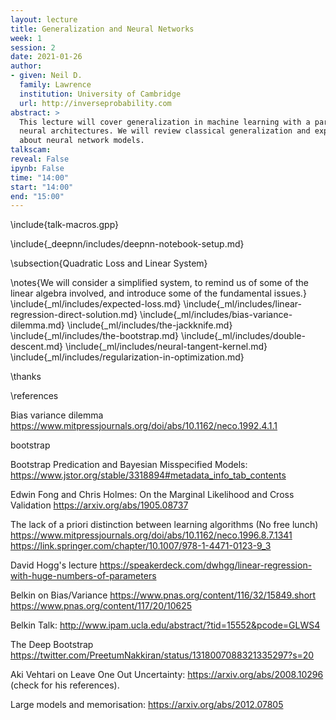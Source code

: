 ```yaml
---
layout: lecture
title: Generalization and Neural Networks
week: 1
session: 2
date: 2021-01-26
author:
- given: Neil D.
  family: Lawrence
  institution: University of Cambridge
  url: http://inverseprobability.com
abstract: >
  This lecture will cover generalization in machine learning with a particular focus on
  neural architectures. We will review classical generalization and explore what's different
  about neural network models.
talkscam:
reveal: False
ipynb: False
time: "14:00"
start: "14:00"
end: "15:00"
---
```


\include{talk-macros.gpp}

\include{_deepnn/includes/deepnn-notebook-setup.md}

\subsection{Quadratic Loss and Linear System}

\notes{We will consider a simplified system, to remind us of some of the linear algebra involved, and introduce some of the fundamental issues.}
\include{_ml/includes/expected-loss.md}
\include{_ml/includes/linear-regression-direct-solution.md}
\include{_ml/includes/bias-variance-dilemma.md}
\include{_ml/includes/the-jackknife.md}
\include{_ml/includes/the-bootstrap.md}
\include{_ml/includes/double-descent.md}
\include{_ml/includes/neural-tangent-kernel.md}
\include{_ml/includes/regularization-in-optimization.md}

\thanks

\references


Bias variance dilemma <https://www.mitpressjournals.org/doi/abs/10.1162/neco.1992.4.1.1>

bootstrap


Bootstrap Predication and Bayesian Misspecified Models: <https://www.jstor.org/stable/3318894#metadata_info_tab_contents>

Edwin Fong and Chris Holmes: On the Marginal Likelihood and Cross Validation <https://arxiv.org/abs/1905.08737>


The lack of a priori distinction between learning algorithms (No free lunch)
<https://www.mitpressjournals.org/doi/abs/10.1162/neco.1996.8.7.1341>
<https://link.springer.com/chapter/10.1007/978-1-4471-0123-9_3>


David Hogg's lecture <https://speakerdeck.com/dwhgg/linear-regression-with-huge-numbers-of-parameters>


Belkin on Bias/Variance
<https://www.pnas.org/content/116/32/15849.short>
<https://www.pnas.org/content/117/20/10625>

Belkin Talk: <http://www.ipam.ucla.edu/abstract/?tid=15552&pcode=GLWS4>

The Deep Bootstrap <https://twitter.com/PreetumNakkiran/status/1318007088321335297?s=20>

Aki Vehtari on Leave One Out Uncertainty: <https://arxiv.org/abs/2008.10296> (check for his references).

Large models and memorisation: <https://arxiv.org/abs/2012.07805>



